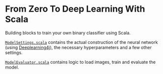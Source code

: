 # From Zero To Deep Learning With Scala

Building blocks to train your own binary classifier using Scala.

[`ModelSettings.scala`](ModelSettings.scala) contains the actual construction of the neural network (using [Deeplearning4j](https://deeplearning4j.org)), the necessary hyperparameters and a few other settings.

[`ModelEvaluator.scala`](ModelEvaluator.scala) contains logic to load images, train and evaluate the model.
